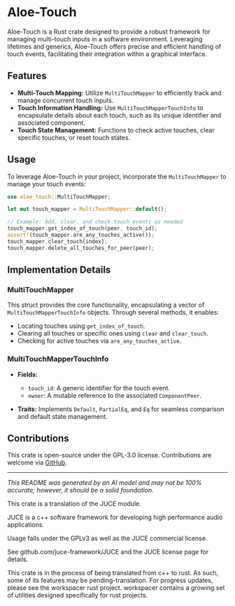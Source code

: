 # Aloe-Touch

Aloe-Touch is a Rust crate designed to provide a robust framework for managing multi-touch inputs in a software environment. Leveraging lifetimes and generics, Aloe-Touch offers precise and efficient handling of touch events, facilitating their integration within a graphical interface.

## Features

- **Multi-Touch Mapping:** Utilize `MultiTouchMapper` to efficiently track and manage concurrent touch inputs.
- **Touch Information Handling:** Use `MultiTouchMapperTouchInfo` to encapsulate details about each touch, such as its unique identifier and associated component.
- **Touch State Management:** Functions to check active touches, clear specific touches, or reset touch states.

## Usage

To leverage Aloe-Touch in your project, incorporate the `MultiTouchMapper` to manage your touch events:

```rust
use aloe_touch::MultiTouchMapper;

let mut touch_mapper = MultiTouchMapper::default();

// Example: Add, clear, and check touch events as needed
touch_mapper.get_index_of_touch(peer, touch_id);
assert!(touch_mapper.are_any_touches_active());
touch_mapper.clear_touch(index);
touch_mapper.delete_all_touches_for_peer(peer);
```

## Implementation Details

### MultiTouchMapper

This struct provides the core functionality, encapsulating a vector of `MultiTouchMapperTouchInfo` objects. Through several methods, it enables:

- Locating touches using `get_index_of_touch`.
- Clearing all touches or specific ones using `clear` and `clear_touch`.
- Checking for active touches via `are_any_touches_active`.

### MultiTouchMapperTouchInfo

- **Fields:**
  - `touch_id`: A generic identifier for the touch event.
  - `owner`: A mutable reference to the associated `ComponentPeer`.

- **Traits:** Implements `Default`, `PartialEq`, and `Eq` for seamless comparison and default state management.

## Contributions

This crate is open-source under the GPL-3.0 license. Contributions are welcome via [GitHub](https://github.com/klebs6/aloe-rs).

---

*This README was generated by an AI model and may not be 100% accurate; however, it should be a solid foundation.*

This crate is a translation of the JUCE module.

JUCE is a c++ software framework for developing high performance audio applications.

Usage falls under the GPLv3 as well as the JUCE commercial license.

See github.com/juce-framework/JUCE and the JUCE license page for details.

This crate is in the process of being translated from c++ to rust. As such, some of its features may be pending-translation. For progress updates, please see the workspacer rust project. workspacer contains a growing set of utilities designed specifically for rust projects.
